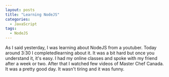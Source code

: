 ```yaml
---
layout: posts
title: "Learning NodeJS"
categories:
  - JavaScript
tags:
  - NodeJS
---
```

As I said yesterday, I was learning about NodeJS from a youtuber. Today around 3:30 I completedlearning about it. It was a bit hard but once you understand it, it's easy. I had my online classes and spoke with my friend after a week or two. After that I watched few videos of Master Chef Canada. It was a pretty good day. It wasn't tiring and it was funny.
